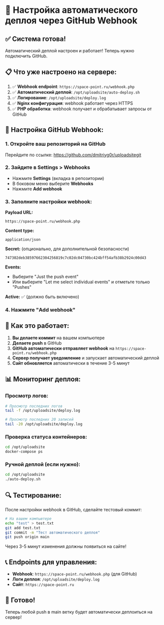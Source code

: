 # 🚀 Настройка автоматического деплоя через GitHub Webhook

## ✅ Система готова!

Автоматический деплой настроен и работает! Теперь нужно подключить GitHub.

## 📋 Что уже настроено на сервере:

1. ✅ **Webhook endpoint**: `https://space-point.ru/webhook.php`
2. ✅ **Автоматический деплой**: `/opt/uploadsite/auto-deploy.sh`
3. ✅ **Логирование**: `/opt/uploadsite/deploy.log`
4. ✅ **Nginx конфигурация**: webhook работает через HTTPS
5. ✅ **PHP обработка**: webhook получает и обрабатывает запросы от GitHub

## 🔧 Настройка GitHub Webhook:

### 1. Откройте ваш репозиторий на GitHub
Перейдите по ссылке: https://github.com/dmitriyg0r/uploadsitegit

### 2. Зайдите в Settings > Webhooks
- Нажмите **Settings** (вкладка в репозитории)
- В боковом меню выберите **Webhooks**
- Нажмите **Add webhook**

### 3. Заполните настройки webhook:

**Payload URL:**
```
https://space-point.ru/webhook.php
```

**Content type:**
```
application/json
```

**Secret:** (опционально, для дополнительной безопасности)
```
747302deb38597662304256819c7c02dc04730bc424bff54afb38b2924c00d43
```

**Events:** 
- Выберите "Just the push event"
- Или выберите "Let me select individual events" и отметьте только "Pushes"

**Active:** ✅ (должно быть включено)

### 4. Нажмите "Add webhook"

## 🎯 Как это работает:

1. **Вы делаете коммит** на вашем компьютере
2. **Делаете push** в GitHub
3. **GitHub автоматически отправляет webhook** на `https://space-point.ru/webhook.php`
4. **Сервер получает уведомление** и запускает автоматический деплой
5. **Сайт обновляется** автоматически в течение 3-5 минут

## 📊 Мониторинг деплоя:

### Просмотр логов:
```bash
# Просмотр последних логов
tail -f /opt/uploadsite/deploy.log

# Просмотр последних 20 записей
tail -20 /opt/uploadsite/deploy.log
```

### Проверка статуса контейнеров:
```bash
cd /opt/uploadsite
docker-compose ps
```

### Ручной деплой (если нужно):
```bash
cd /opt/uploadsite
./auto-deploy.sh
```

## 🔍 Тестирование:

После настройки webhook в GitHub, сделайте тестовый коммит:

```bash
# На вашем компьютере
echo "test" > test.txt
git add test.txt
git commit -m "Тест автоматического деплоя"
git push origin main
```

Через 3-5 минут изменения должны появиться на сайте!

## 📞 Endpoints для управления:

- **Webhook**: `https://space-point.ru/webhook.php` (для GitHub)
- **Логи деплоя**: `/opt/uploadsite/deploy.log`
- **Сайт**: `https://space-point.ru`

## 🎉 Готово!

Теперь любой push в main ветку будет автоматически деплоиться на сервер! 